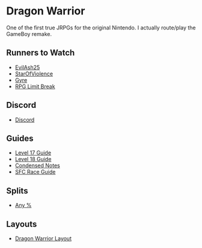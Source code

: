 # Dragon Warrior

One of the first true JRPGs for the original Nintendo. I actually route/play the
GameBoy remake.

## Runners to Watch

  * [EvilAsh25][1]
  * [StarOfViolence][2]
  * [Gyre][Gyre]
  * [RPG Limit Break][6]

## Discord

  * [Discord][7]

## Guides

  * [Level 17 Guide][Level 17 Guide]
  * [Level 18 Guide][Level 18 Guide]
  * [Condensed Notes][Condensed Notes]
  * [SFC Race Guide][SFC Race Guide]

## Splits

  * [Any %][4]

## Layouts

  * [Dragon Warrior Layout][5]

[1]: https://www.twitch.tv/evilash25
[Gyre]: https://www.twitch.tv/gyre
[2]: https://www.twitch.tv/starofviolence
[4]: ./Splits/Dragon_Warrior_1_GBC_Any%25.lss
[5]: ./Layouts/Dragon_Warrior.lsl
[6]: https://www.twitch.tv/rpglimitbreak
[7]: https://discordapp.com/invite/2rdpkGS
[Condensed Notes]: ./Guides/Condensed_Lvl_17_Route.md
[Level 17 Guide]: ./Guides/Any%25_Lvl_17.md
[Level 18 Guide]: ./Guides/Any%25_Lvl_18.md
[SFC Race Guide]: https://docs.google.com/document/d/1DZH4hj81wt41y50C1B5dbS74nJHkPrmn2ti9SNRhcjo